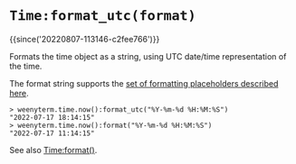 # `Time:format_utc(format)`

{{since('20220807-113146-c2fee766')}}

Formats the time object as a string, using UTC date/time representation of the time.

The format string supports the [set of formatting placeholders described here](https://docs.rs/chrono/latest/chrono/format/strftime/index.html).

```
> weenyterm.time.now():format_utc("%Y-%m-%d %H:%M:%S")
"2022-07-17 18:14:15"
> weenyterm.time.now():format("%Y-%m-%d %H:%M:%S")
"2022-07-17 11:14:15"
```

See also [Time:format()](format.md).

